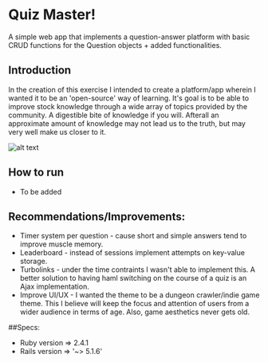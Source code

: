 # Quiz Master!
A simple web app that implements a question-answer platform with basic CRUD functions for the Question objects + added functionalities.

## Introduction
  In the creation of this exercise I intended to create a platform/app wherein I wanted it to be an 'open-source' way of learning. It's goal is to be able to improve stock knowledge through a wide array of topics provided by the community. A digestible bite of knowledge if you will. Afterall an approximate amount of knowledge may not lead us to the truth, but may very well make us closer to it.

![alt text](https://i.pinimg.com/originals/5a/01/29/5a0129d23531e5562d3a3f07daa074b6.jpg)

## How to run
* To be added

## Recommendations/Improvements:
* Timer system per question - cause short and simple answers tend to improve muscle memory.
* Leaderboard - instead of sessions implement attempts on key-value storage.
* Turbolinks - under the time contraints I wasn't able to implement this. A better solution to having haml switching on the course of a quiz is an Ajax implementation.
* Improve UI/UX - I wanted the theme to be a dungeon crawler/indie game theme. This I believe will keep the focus and attention of users from a wider audience in terms of age. Also, game aesthetics never gets old.

##Specs:

* Ruby version => 2.4.1
* Rails version => '~> 5.1.6'
